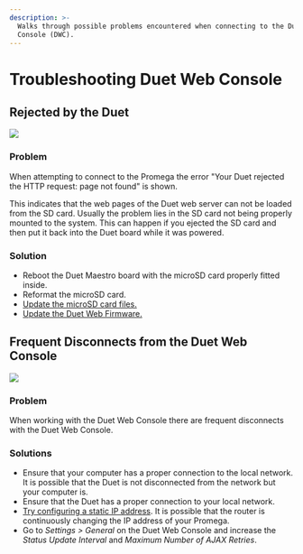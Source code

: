 ```yaml
---
description: >-
  Walks through possible problems encountered when connecting to the Duet Web
  Console (DWC).
---
```


# Troubleshooting Duet Web Console

## Rejected by the Duet

![](../.gitbook/assets/rejectedbytheduet.png)

### Problem

When attempting to connect to the Promega the error "Your Duet rejected the HTTP request: page not found" is shown. 

This indicates that the web pages of the Duet web server can not be loaded from the SD card. Usually the problem lies in the SD card not being properly mounted to the system. This can happen if you ejected the SD card and then put it back into the Duet board while it was powered. 

### Solution

* Reboot the Duet Maestro board with the microSD card properly fitted inside.
* Reformat the microSD card.
* [Update the microSD card files.](../getting-started/updating-sd-card-structure.md)
* [Update the Duet Web Firmware.](../firmware-guides/updating-firmware.md)

## Frequent Disconnects from the Duet Web Console

![](../.gitbook/assets/duetdisconnected.jpg)

### Problem

When working with the Duet Web Console there are frequent disconnects with the Duet Web Console.

### Solutions

* Ensure that your computer has a proper connection to the local network. It is possible that the Duet is not disconnected from the network but your computer is.
* Ensure that the Duet has a proper connection to your local network.
* [Try configuring a static IP address](../getting-started/network-setup.md). It is possible that the router is continuously changing the IP address of your Promega.
* Go to _Settings &gt; General_ on the Duet Web Console and increase the _Status Update Interval_ and _Maximum Number of AJAX Retries_.

